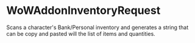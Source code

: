 # WoWAddonInventoryRequest
Scans a character's Bank/Personal inventory and generates a string that can be copy and pasted will the list of items and quantities.
